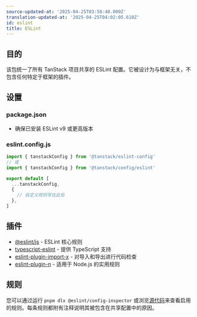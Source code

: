 ```yaml
---
source-updated-at: '2025-04-25T03:58:40.000Z'
translation-updated-at: '2025-04-25T04:02:05.610Z'
id: eslint
title: ESLint
---
```

## 目的

该包统一了所有 TanStack 项目共享的 ESLint 配置。它被设计为与框架无关，不包含任何特定于框架的插件。

## 设置

### package.json

- 确保已安装 ESLint v9 或更高版本

### eslint.config.js

```js
import { tanstackConfig } from '@tanstack/eslint-config'
// 或
import { tanstackConfig } from '@tanstack/config/eslint'

export default [
  ...tanstackConfig,
  {
    // 自定义规则写在此处
  },
]
```

## 插件

- [@eslint/js](https://github.com/eslint/eslint) - ESLint 核心规则
- [typescript-eslint](https://github.com/typescript-eslint/typescript-eslint) - 提供 TypeScript 支持
- [eslint-plugin-import-x](https://github.com/un-ts/eslint-plugin-import-x) - 对导入和导出进行代码检查
- [eslint-plugin-n](https://github.com/eslint-community/eslint-plugin-n) - 适用于 Node.js 的实用规则

## 规则

您可以通过运行 `pnpm dlx @eslint/config-inspector` 或浏览[源代码](https://github.com/TanStack/config/tree/main/packages/eslint-config)来查看启用的规则。每条规则都附有注释说明其被包含在共享配置中的原因。
